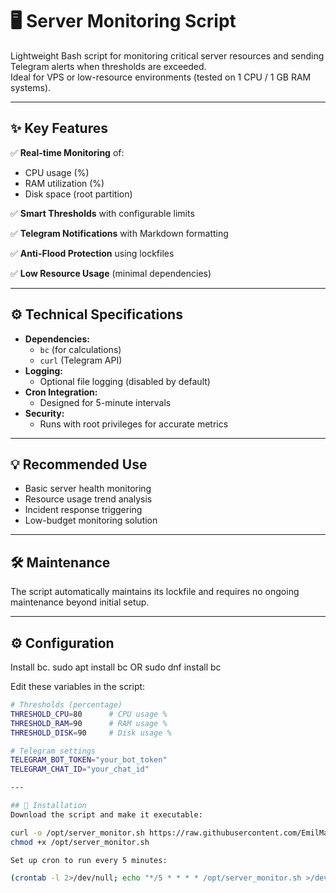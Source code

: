 # 🖥️ Server Monitoring Script

Lightweight Bash script for monitoring critical server resources and sending Telegram alerts when thresholds are exceeded.  
Ideal for VPS or low-resource environments (tested on 1 CPU / 1 GB RAM systems).

---

## ✨ Key Features

✅ **Real-time Monitoring** of:

- CPU usage (%)
- RAM utilization (%)
- Disk space (root partition)

✅ **Smart Thresholds** with configurable limits

✅ **Telegram Notifications** with Markdown formatting

✅ **Anti-Flood Protection** using lockfiles

✅ **Low Resource Usage** (minimal dependencies)

---

## ⚙️ Technical Specifications

- **Dependencies:**
  - `bc` (for calculations)
  - `curl` (Telegram API)
- **Logging:**
  - Optional file logging (disabled by default)
- **Cron Integration:**
  - Designed for 5-minute intervals
- **Security:**
  - Runs with root privileges for accurate metrics

---

## 💡 Recommended Use

- Basic server health monitoring
- Resource usage trend analysis
- Incident response triggering
- Low-budget monitoring solution

---

## 🛠️ Maintenance

The script automatically maintains its lockfile and requires no ongoing maintenance beyond initial setup.

---

## ⚙️ Configuration

Install bc.
sudo apt install bc
OR
sudo dnf install bc

Edit these variables in the script:

```bash
# Thresholds (percentage)
THRESHOLD_CPU=80      # CPU usage %
THRESHOLD_RAM=90      # RAM usage %
THRESHOLD_DISK=90     # Disk usage %

# Telegram settings
TELEGRAM_BOT_TOKEN="your_bot_token"
TELEGRAM_CHAT_ID="your_chat_id"

---

## 🚀 Installation
Download the script and make it executable:

curl -o /opt/server_monitor.sh https://raw.githubusercontent.com/EmilMakaev/server-monitor/main/server_monitor.sh
chmod +x /opt/server_monitor.sh

Set up cron to run every 5 minutes:

(crontab -l 2>/dev/null; echo "*/5 * * * * /opt/server_monitor.sh >/dev/null 2>&1") | crontab -

```
